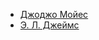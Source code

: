 * [Джоджо Мойес](/books/foreign_contemporary/Джоджо%20Мойес)
* [Э. Л. Джеймс](/books/foreign_contemporary/Э.%20Л.%20Джеймс)